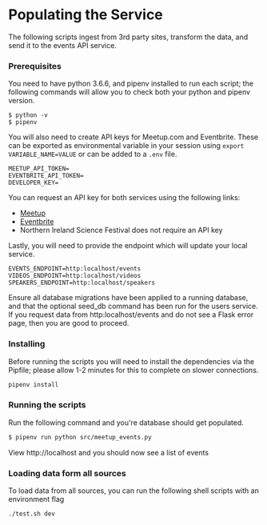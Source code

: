 # Populating the Service

The following scripts ingest from 3rd party sites, transform the data, and send it to the events API service.

### Prerequisites

You need to have python 3.6.6, and pipenv installed to run each script; the following commands will allow you to check both your python and pipenv version.

```
$ python -v
$ pipenv
```

You will also need to create API keys for Meetup.com and Eventbrite. These can be exported as environmental variable in your session using `export VARIABLE_NAME=VALUE` or can be added to a `.env` file.

```
MEETUP_API_TOKEN=
EVENTBRITE_API_TOKEN=
DEVELOPER_KEY=
```

You can request an API key for both services using the following links:

* [Meetup](https://secure.meetup.com/meetup_api/key/)
* [Eventbrite](https://www.eventbrite.co.uk/support/articles/en_US/How_To/how-to-locate-your-eventbrite-api-user-key?lg=en_GB)
* Northern Ireland Science Festival does not require an API key

Lastly, you will need to provide the endpoint which will update your local service.

```
EVENTS_ENDPOINT=http:localhost/events
VIDEOS_ENDPOINT=http:localhost/videos
SPEAKERS_ENDPOINT=http:localhost/speakers
```

Ensure all database migrations have been applied to a running database, and that the optional seed_db command has been run for the users service. If you request data from http:localhost/events and do not see a Flask error page, then you are good to proceed.

### Installing

Before running the scripts you will need to install the dependencies via the Pipfile; please allow 1-2 minutes for this to complete on slower connections.

```sh
pipenv install
```

### Running the scripts

Run the following command and you're database should get populated.

```sh
$ pipenv run python src/meetup_events.py
```

View http://localhost and you should now see a list of events

### Loading data form all sources

To load data from all sources, you can run the following shell scripts with an environment flag

`./test.sh dev`
